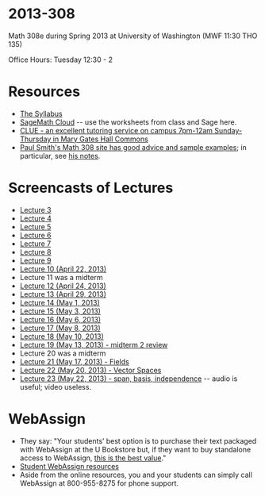 2013-308
========

Math 308e during Spring 2013 at University of Washington (MWF     11:30   THO 135)

Office Hours: Tuesday 12:30 - 2

# Resources

- [The Syllabus](syllabus.md)
- [SageMath Cloud](https://cloud.sagemath.com) -- use the worksheets from class and Sage here.
- [CLUE - an excellent tutoring service on campus 7pm-12am Sunday-Thursday in Mary Gates Hall Commons](http://depts.washington.edu/clue/index.php)
- [Paul Smith's Math 308 site has good advice and sample examples](http://www.math.washington.edu/~smith/Teaching/M308.html); in particular, see [his notes](http://www.math.washington.edu/~smith/Teaching/308/308_notes.pdf).

# Screencasts of Lectures
- [Lecture 3](http://youtu.be/ru6mCdcED-E)
- [Lecture 4](http://youtu.be/swBQ-nWaCKg)
- [Lecture 5](http://youtu.be/VWPNIPW4_2Q)
- [Lecture 6](http://youtu.be/1VYXwd9yEYI)
- [Lecture 7](http://youtu.be/LZnYmZ0x1Vg)
- [Lecture 8](http://youtu.be/dVU2vKRdpfo)
- [Lecture 9](http://youtu.be/NzxbEx_Kpuk)
- [Lecture 10 (April 22, 2013)](http://youtu.be/rbzfLIO3SBM)
- Lecture 11 was a midterm
- [Lecture 12 (April 24, 2013)](http://youtu.be/PILea1jXrUU)
- [Lecture 13 (April 29, 2013)](http://youtu.be/ggNyJBpOuH4)
- [Lecture 14 (May 1, 2013)](http://youtu.be/tUQ1EsSKfuI)
- [Lecture 15 (May 3, 2013)](http://youtu.be/uh-u6bi8A8Y)
- [Lecture 16 (May 6, 2013)](http://youtu.be/coiAngfto5I)
- [Lecture 17 (May 8, 2013)](http://youtu.be/Ko4ac1StEUo)
- [Lecture 18 (May 10, 2013)](http://youtu.be/IXGryuEvvJA)
- [Lecture 19 (May 13, 2013) - midterm 2 review](http://youtu.be/MpsPHMjTF3Y)
- Lecture 20 was a midterm
- [Lecture 21 (May 17, 2013) - Fields](http://youtu.be/ofKnkDpqkaE)
- [Lecture 22 (May 20, 2013) - Vector Spaces](http://youtu.be/di_YhxQltIE)
- [Lecture 23 (May 22, 2013) - span, basis, independence](http://youtu.be/vGfQRrc37U0)  -- audio is useful; video useless.

# WebAssign

- They say: "Your students’ best option is to purchase their text packaged with WebAssign at the U Bookstore but, if they want to buy standalone access to WebAssign, [this is the best value](http://www.cengagebrain.com/isbn/9781285181813)."
- [Student WebAssign resources](http://www.webassign.net/user_support/student/)
- Aside from the online resources, you and your students can simply call WebAssign at 800-955-8275 for phone support.
